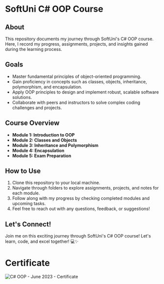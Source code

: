 # SoftUni C# OOP Course

## About

This repository documents my journey through SoftUni's C# OOP course. Here, I record my progress, assignments, projects, and insights gained during the learning process.

## Goals

- Master fundamental principles of object-oriented programming.
- Gain proficiency in concepts such as classes, objects, inheritance, polymorphism, and encapsulation.
- Apply OOP principles to design and implement robust, scalable software solutions.
- Collaborate with peers and instructors to solve complex coding challenges and projects.

## Course Overview

- **Module 1: Introduction to OOP**
- **Module 2: Classes and Objects**
- **Module 3: Inheritance and Polymorphism**
- **Module 4: Encapsulation**
- **Module 5: Exam Preparation**

## How to Use

1. Clone this repository to your local machine.
2. Navigate through folders to explore assignments, projects, and notes for each module.
3. Follow along with my progress by checking completed modules and upcoming tasks.
4. Feel free to reach out with any questions, feedback, or suggestions!

## Let's Connect!

Join me on this exciting journey through SoftUni's C# OOP course! Let's learn, code, and excel together! 💻✨

# Certificate

![C# OOP - June 2023 - Certificate](https://github.com/Mart0GD/CSharp-OOP/assets/122825014/b204eab0-dc3b-4177-8e15-442938e01cc3)
